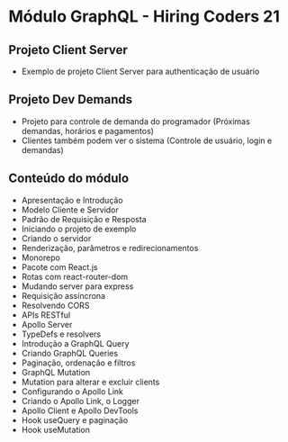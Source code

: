 # Módulo GraphQL - Hiring Coders 21

## Projeto Client Server

- Exemplo de projeto Client Server para authenticação de usuário

## Projeto Dev Demands

- Projeto para controle de demanda do programador (Próximas demandas, horários e pagamentos)
- Clientes também podem ver o sistema (Controle de usuário, login e demandas)

## Conteúdo do módulo

- Apresentação e Introdução
- Modelo Cliente e Servidor
- Padrão de Requisição e Resposta
- Iniciando o projeto de exemplo
- Criando o servidor
- Renderização, parâmetros e redirecionamentos
- Monorepo
- Pacote com React.js
- Rotas com react-router-dom
- Mudando server para express
- Requisição assíncrona
- Resolvendo CORS
- APIs RESTful
- Apollo Server
- TypeDefs e resolvers
- Introdução a GraphQL Query
- Criando GraphQL Queries
- Paginação, ordenação e filtros
- GraphQL Mutation
- Mutation para alterar e excluir clients
- Configurando o Apollo Link
- Criando o Apollo Link, o Logger
- Apollo Client e Apollo DevTools
- Hook useQuery e paginação
- Hook useMutation
